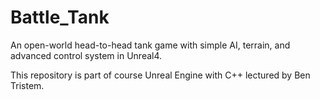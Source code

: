 # Battle_Tank
An open-world head-to-head tank game with simple AI, terrain, and advanced control system in Unreal4.

This repository is part of course Unreal Engine with C++ lectured by Ben Tristem.
